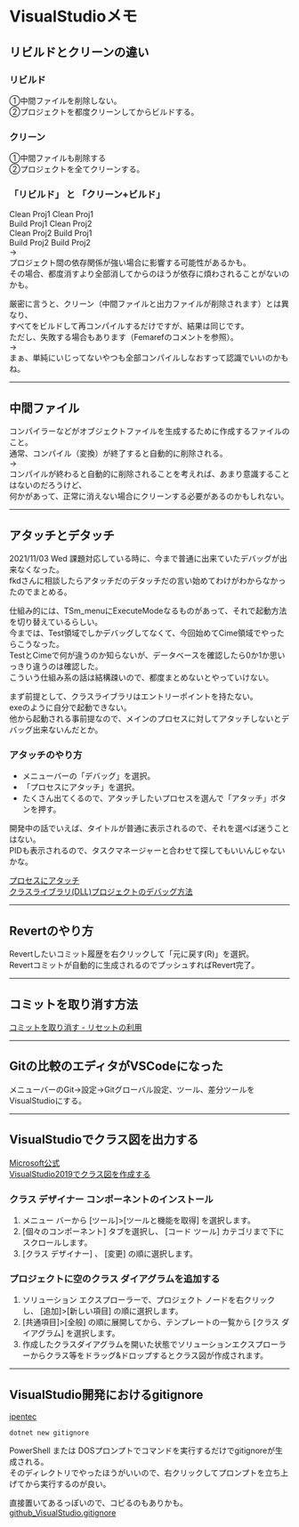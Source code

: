 # VisualStudioメモ

## リビルドとクリーンの違い

### リビルド

①中間ファイルを削除しない。  
②プロジェクトを都度クリーンしてからビルドする。  

### クリーン

①中間ファイルも削除する  
②プロジェクトを全てクリーンする。  

### 「リビルド」 と 「クリーン+ビルド」

Clean Proj1 Clean Proj1  
Build Proj1 Clean Proj2  
Clean Proj2 Build Proj1  
Build Proj2 Build Proj2  
→  
プロジェクト間の依存関係が強い場合に影響する可能性があるかも。  
その場合、都度消すより全部消してからのほうが依存に煩わされることがないのかも。  

厳密に言うと、クリーン（中間ファイルと出力ファイルが削除されます）とは異なり、  
すべてをビルドして再コンパイルするだけですが、結果は同じです。  
ただし、失敗する場合もあります（Femarefのコメントを参照）。  
→  
まぁ、単純にいじってないやつも全部コンパイルしなおすって認識でいいのかもね。  

---

## 中間ファイル

コンパイラーなどがオブジェクトファイルを生成するために作成するファイルのこと。  
通常、コンパイル（変換）が終了すると自動的に削除される。  
→  
コンパイルが終わると自動的に削除されることを考えれば、あまり意識することはないのだろうけど、  
何かがあって、正常に消えない場合にクリーンする必要があるのかもしれない。  

---

## アタッチとデタッチ

2021/11/03 Wed 課題対応している時に、今まで普通に出来ていたデバッグが出来なくなった。  
fkdさんに相談したらアタッチだのデタッチだの言い始めてわけがわからなかったのでまとめる。  

仕組み的には、TSm_menuにExecuteModeなるものがあって、それで起動方法を切り替えているらしい。  
今までは、Test領域でしかデバッグしてなくて、今回始めてCime領域でやったらこうなった。  
TestとCimeで何が違うのか知らないが、データベースを確認したら0か1か思いっきり違うのは確認した。  
こういう仕組み系の話は結構疎いので、都度まとめないとやっていけない。  

まず前提として、クラスライブラリはエントリーポイントを持たない。  
exeのように自分で起動できない。  
他から起動される事前提なので、メインのプロセスに対してアタッチしないとデバッグ出来ないんだとか。  

### アタッチのやり方  

- メニューバーの「デバッグ」を選択。  
- 「プロセスにアタッチ」を選択。  
- たくさん出てくるので、アタッチしたいプロセスを選んで「アタッチ」ボタンを押す。  

開発中の話でいえば、タイトルが普通に表示されるので、それを選べば迷うことはない。  
PIDも表示されるので、タスクマネージャーと合わせて探してもいいんじゃないかな。  

[プロセスにアタッチ](https://qiita.com/lusf/items/d76a3e718f9b4403142f)  
[クラスライブラリ(DLL)プロジェクトのデバッグ方法](https://c-loft.com/blog/?p=1793)  

---

## Revertのやり方

Revertしたいコミット履歴を右クリックして「元に戻す(R)」を選択。  
Revertコミットが自動的に生成されるのでプッシュすればRevert完了。  

---

## コミットを取り消す方法

[コミットを取り消す - リセットの利用](https://www.ipentec.com/document/visual-studio-2019-git-reset-commit)  

---

## Gitの比較のエディタがVSCodeになった

メニューバーのGit→設定→Gitグローバル設定、ツール、差分ツールをVisualStudioにする。

---

## VisualStudioでクラス図を出力する

[Microsoft公式](https://docs.microsoft.com/ja-jp/visualstudio/ide/class-designer/how-to-add-class-diagrams-to-projects?view=vs-2022)  
[VisualStudio2019でクラス図を作成する](https://sheepdogjam.cocolog-nifty.com/photos/uncategorized/classdiag20201220_04.png)  

### クラス デザイナー コンポーネントのインストール

1. メニュー バーから [ツール]>[ツールと機能を取得] を選択します。  
2. [個々のコンポーネント] タブを選択し、 [コード ツール] カテゴリまで下にスクロールします。  
3. [クラス デザイナー] 、 [変更] の順に選択します。  

### プロジェクトに空のクラス ダイアグラムを追加する

1. ソリューション エクスプローラーで、プロジェクト ノードを右クリックし、 [追加]>[新しい項目] の順に選択します。  
2. [共通項目]>[全般] の順に展開してから、テンプレートの一覧から [クラス ダイアグラム] を選択します。  
3. 作成したクラスダイアグラムを開いた状態でソリューションエクスプローラーからクラス等をドラッグ&ドロップするとクラス図が作成されます。  

---

## VisualStudio開発におけるgitignore

[ipentec](https://www.ipentec.com/document/visual-studio-create-gitignore-file)  

`dotnet new gitignore`  

PowerShell または DOSプロンプトでコマンドを実行するだけでgitignoreが生成される。  
そのディレクトリでやったほうがいいので、右クリックしてプロンプトを立ち上げてから実行するのが良い。  

直接置いてあるっぽいので、コピるのもありかも。  
[github_VisualStudio.gitignore](https://github.com/github/gitignore/blob/main/VisualStudio.gitignore)  
